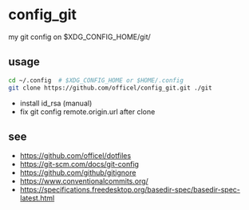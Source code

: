 # config_git

my git config on $XDG_CONFIG_HOME/git/

## usage

```bash
cd ~/.config  # $XDG_CONFIG_HOME or $HOME/.config
git clone https://github.com/officel/config_git.git ./git
```

- install id_rsa (manual)
- fix git config remote.origin.url after clone

## see

- https://github.com/officel/dotfiles
- https://git-scm.com/docs/git-config
- https://github.com/github/gitignore
- https://www.conventionalcommits.org/
- https://specifications.freedesktop.org/basedir-spec/basedir-spec-latest.html

